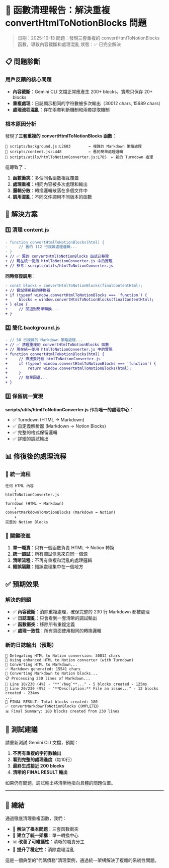 # 🧹 函數清理報告：解決重複 convertHtmlToNotionBlocks 問題

> 日期：2025-10-13
> 問題：發現三套重複的 convertHtmlToNotionBlocks 函數，導致內容截斷和處理混亂
> 狀態：✅ 已完全解決

## 📋 問題診斷

### 用戶反饋的核心問題
- **內容截斷**：Gemini CLI 文檔正常應產生 200+ blocks，實際只保存 20+ blocks
- **重複處理**：日誌顯示相同的字符數被多次輸出（30012 chars, 15689 chars）
- **處理流程混亂**：存在兩套判斷機制和兩套提取機制

### 根本原因分析

發現了**三套重複的 convertHtmlToNotionBlocks 函數**：

```
📁 scripts/background.js:L2603        ← 複雜的 Markdown 策略處理
📁 scripts/content.js:L448            ← 舊的簡單處理邏輯
📁 scripts/utils/htmlToNotionConverter.js:L785  ← 新的 Turndown 處理
```

這導致了：
1. **函數衝突**：多個同名函數相互覆蓋
2. **處理重複**：相同內容被多次處理和輸出
3. **邏輯分散**：轉換邏輯散落在多個文件中
4. **調用混亂**：不同文件調用不同版本的函數

## 🔧 解決方案

### 1️⃣ 清理 content.js
```diff
- function convertHtmlToNotionBlocks(html) {
-     // 舊的 112 行複雜處理邏輯...
- }
+ // ✅ 舊的 convertHtmlToNotionBlocks 函式已移除
+ // 現在統一使用 htmlToNotionConverter.js 中的實現
+ // 參考：scripts/utils/htmlToNotionConverter.js
```

**同時修復調用**：
```diff
- const blocks = convertHtmlToNotionBlocks(finalContentHtml);
+ // 嘗試使用新的轉換器
+ if (typeof window.convertHtmlToNotionBlocks === 'function') {
+     blocks = window.convertHtmlToNotionBlocks(finalContentHtml);
+ } else {
+     // 回退到簡單轉換...
+ }
```

### 2️⃣ 簡化 background.js
```diff
- // 58 行複雜的 Markdown 策略處理...
+ // ✅ 清理重複的 convertHtmlToNotionBlocks 函數
+ // 現在統一使用 htmlToNotionConverter.js 中的實現
+ function convertHtmlToNotionBlocks(html) {
+     // 直接委託給 htmlToNotionConverter.js
+     if (typeof window.convertHtmlToNotionBlocks === 'function') {
+         return window.convertHtmlToNotionBlocks(html);
+     }
+     // 簡單回退...
+ }
```

### 3️⃣ 保留統一實現
**scripts/utils/htmlToNotionConverter.js** 作為**唯一的處理中心**：
- ✅ Turndown (HTML → Markdown)
- ✅ 自定義解析器 (Markdown → Notion Blocks)
- ✅ 完整的格式保留邏輯
- ✅ 詳細的調試輸出

## 📊 修復後的處理流程

### 🔄 統一流程
```
任何 HTML 內容
    ↓
htmlToNotionConverter.js
    ↓
Turndown (HTML → Markdown)
    ↓
convertMarkdownToNotionBlocks (Markdown → Notion)
    ↓
完整的 Notion Blocks
```

### 🎯 關鍵改進
1. **單一職責**：只有一個函數負責 HTML → Notion 轉換
2. **統一調試**：所有調試信息來自同一個源
3. **清晰流程**：不再有重複和混亂的處理邏輯
4. **錯誤隔離**：錯誤處理集中在一個地方

## ✅ 預期效果

### 解決的問題
- ✅ **內容截斷**：消除重複處理，確保完整的 230 行 Markdown 都被處理
- ✅ **日誌混亂**：只會看到一套清晰的調試輸出
- ✅ **函數衝突**：移除所有重複定義
- ✅ **處理一致性**：所有頁面使用相同的轉換邏輯

### 新的日誌輸出（預期）
```
🔄 Delegating HTML to Notion conversion: 30012 chars
🎉 Using enhanced HTML to Notion converter (with Turndown)
📝 Converting HTML to Markdown...
✅ Markdown generated: 15541 chars
🔄 Converting Markdown to Notion blocks...
📋 Processing 230 lines of Markdown...
📄 Line 10/230 (4%) - "**`/bug`**..." - 5 blocks created - 125ms
📄 Line 20/230 (9%) - "**Description:** File an issue..." - 12 blocks created - 234ms
...
🏁 FINAL RESULT: Total blocks created: 180
✅ convertMarkdownToNotionBlocks COMPLETED
📊 Final Summary: 180 blocks created from 230 lines
```

## 🧪 測試建議

請重新測試 Gemini CLI 文檔，預期：
1. **不再有重複的字符數輸出**
2. **看到完整的處理進度**（每10行）
3. **最終生成接近 200 blocks**
4. **清晰的 FINAL RESULT 輸出**

如果仍有問題，調試輸出將清晰地指向具體的問題位置。

---

## 📝 總結

通過徹底清理重複函數，我們：
- 🎯 **解決了根本問題**：三套函數衝突
- 🔧 **建立了統一架構**：單一轉換中心
- 📊 **改善了可維護性**：清晰的職責分工
- 🚀 **提升了穩定性**：消除處理混亂

這是一個典型的"代碼債務"清理案例，通過統一架構解決了複雜的系統性問題。